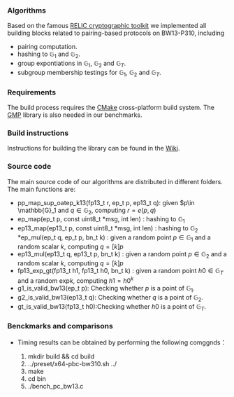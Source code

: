 ### Algorithms

Based on the famous [RELIC cryptographic toolkit](https://github.com/relic-toolkit/relic) we implemented all building blocks related to pairing-based protocols on BW13-P310, including

 * pairing computation.
*  hashing to  $\mathbb{G}_1$ and $\mathbb{G}_2$.
*  group expontiations in  $\mathbb{G}_1$, $\mathbb{G}_2$ and  $\mathbb{G}_T$.
* subgroup membership testings for  $\mathbb{G}_1$, $\mathbb{G}_2$ and  $\mathbb{G}_T$.
### Requirements

The build process requires the [CMake](https://cmake.org/) cross-platform build system. The [GMP](https://gmplib.org/) library is also needed in our benchmarks.

### Build instructions

Instructions for building the library can be found in the [Wiki](https://github.com/relic-toolkit/relic/wiki/Building).


### Source code
  
The main source code of our algorithms are distributed in different folders.  The main functions are:
* pp_map_sup_oatep_k13(fp13_t r, ep_t p, ep13_t q): given $p\in  \mathbb{G}_1 and $q\in \mathbb{G}_2$,  computing $r=e(p,q)$
* ep_map(ep_t p, const uint8_t *msg, int len) : hashing to $\mathbb{G}_1$
* ep13_map(ep13_t p, const uint8_t *msg, int len) : hashing to $\mathbb{G}_2$
*ep_mul(ep_t q, ep_t p, bn_t k) : given a random point $p\in \mathbb{G}_1$ and a random scalar $k$, computing $q=[k]p$
* ep13_mul(ep13_t q, ep13_t p, bn_t k) : given a random point $p\in \mathbb{G}_2$ and a random scalar $k$, computing $q=[k]p$
* fp13_exp_gt(fp13_t h1, fp13_t h0,  bn_t k) : given a random point $h0\in \mathbb{G}_T$ and a random exp$k$, computing $h1=h0^k$
* g1_is_valid_bw13(ep_t p): Checking whether $p$ is a point of $\mathbb{G}_1$.
* g2_is_valid_bw13(ep13_t q): Checking whether $q$ is a point of $\mathbb{G}_2$.
* gt_is_valid_bw13(fp13_t h0):Checking whether $h0$ is a point of $\mathbb{G}_T$.

### Benckmarks and comparisons
* Timing results can be obtained by performing the following comggnds：
  

  1. mkdir build && cd build 
  2. ../preset/x64-pbc-bw310.sh ../
  3. make
  4. cd bin 
  5. ./bench_pc_bw13.c

  


